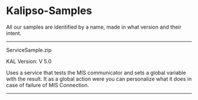# Kalipso-Samples
All our samples are identified by a name, made in what version and their intent.

***************************************************************
ServiceSample.zip

KAL Version: V 5.0

Uses a service that tests the MIS communicator and sets a global variable with the result. It as a global action were you can personalize what it does in case of failure of MIS Connection.

***************************************************************
